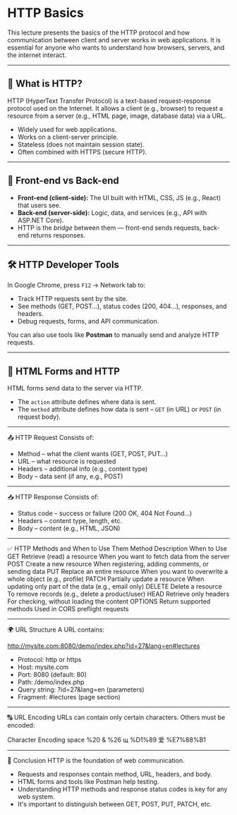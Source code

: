 # HTTP Basics

This lecture presents the basics of the HTTP protocol and how communication between client and server works in web applications. It is essential for anyone who wants to understand how browsers, servers, and the internet interact.

---

## 🔗 What is HTTP?

HTTP (HyperText Transfer Protocol) is a text-based request-response protocol used on the Internet. It allows a client (e.g., browser) to request a resource from a server (e.g., HTML page, image, database data) via a URL.

- Widely used for web applications.
- Works on a client-server principle.
- Stateless (does not maintain session state).
- Often combined with HTTPS (secure HTTP).

---

## 🧭 Front-end vs Back-end

- **Front-end (client-side):** The UI built with HTML, CSS, JS (e.g., React) that users see.
- **Back-end (server-side):** Logic, data, and services (e.g., API with ASP.NET Core).
- HTTP is the *bridge* between them — front-end sends requests, back-end returns responses.

---

## 🛠️ HTTP Developer Tools

In Google Chrome, press `F12` → Network tab to:

- Track HTTP requests sent by the site.
- See methods (GET, POST…), status codes (200, 404…), responses, and headers.
- Debug requests, forms, and API communication.

You can also use tools like **Postman** to manually send and analyze HTTP requests.

---

## 📝 HTML Forms and HTTP

HTML forms send data to the server via HTTP.

- The `action` attribute defines where data is sent.
- The `method` attribute defines how data is sent – `GET` (in URL) or `POST` (in request body).

---

📤 HTTP Request
Consists of:

 - Method – what the client wants (GET, POST, PUT…)
 - URL – what resource is requested
 - Headers – additional info (e.g., content type)
 - Body – data sent (if any, e.g., POST)

---

📥 HTTP Response
Consists of:

 - Status code – success or failure (200 OK, 404 Not Found…)
 - Headers – content type, length, etc.
 - Body – content (e.g., HTML, JSON)

---

✅ HTTP Methods and When to Use Them
Method	Description	When to Use
GET	Retrieve (read) a resource	When you want to fetch data from the server
POST	Create a new resource	When registering, adding comments, or sending data
PUT	Replace an entire resource	When you want to overwrite a whole object (e.g., profile)
PATCH	Partially update a resource	When updating only part of the data (e.g., email only)
DELETE	Delete a resource	To remove records (e.g., delete a product/user)
HEAD	Retrieve only headers	For checking, without loading the content
OPTIONS	Return supported methods	Used in CORS preflight requests

---

🌍 URL Structure
A URL contains:

http://mysite.com:8080/demo/index.php?id=27&lang=en#lectures
 - Protocol: http or https
 - Host: mysite.com
 - Port: 8080 (default: 80)
 - Path: /demo/index.php
 - Query string: ?id=27&lang=en (parameters)
 - Fragment: #lectures (page section)

---

🔠 URL Encoding
URLs can contain only certain characters. Others must be encoded:

Character	Encoding
space	%20
&	%26
щ	%D1%89
爱	%E7%88%B1

---

📌 Conclusion
HTTP is the foundation of web communication.

 - Requests and responses contain method, URL, headers, and body.
 - HTML forms and tools like Postman help testing.
 - Understanding HTTP methods and response status codes is key for any web system.
 - It's important to distinguish between GET, POST, PUT, PATCH, etc.

